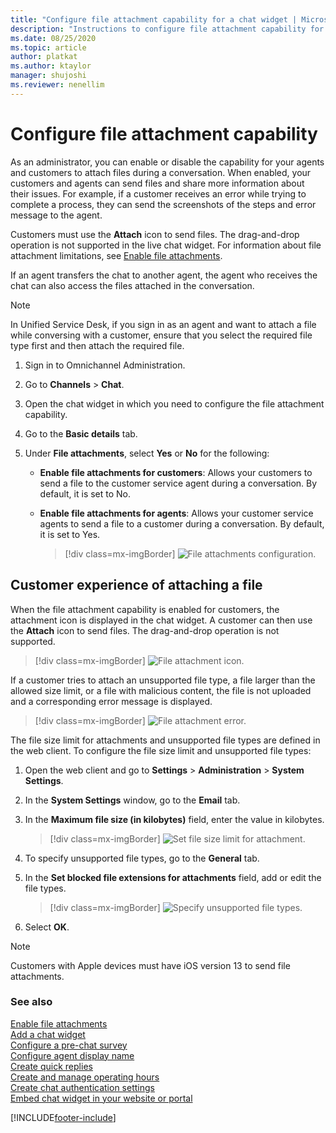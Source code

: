 ```yaml
---
title: "Configure file attachment capability for a chat widget | MicrosoftDocs"
description: "Instructions to configure file attachment capability for a chat widget in Omnichannel for Customer Service."
ms.date: 08/25/2020
ms.topic: article
author: platkat
ms.author: ktaylor
manager: shujoshi
ms.reviewer: nenellim
---
```


# Configure file attachment capability 

As an administrator, you can enable or disable the capability for your agents and customers to attach files during a conversation. When enabled, your customers and agents can send files and share more information about their issues. For example, if a customer receives an error while trying to complete a process, they can send the screenshots of the steps and error message to the agent. 

Customers must use the **Attach** icon to send files. The drag-and-drop operation is not supported in the live chat widget. For information about file attachment limitations, see [Enable file attachments](enable-file-attachments.md).

If an agent transfers the chat to another agent, the agent who receives the chat can also access the files attached in the conversation.

> [!NOTE]
> In Unified Service Desk, if you sign in as an agent and want to attach a file while conversing with a customer, ensure that you select the required file type first and then attach the required file.

1.	Sign in to Omnichannel Administration.

2.	Go to **Channels** > **Chat**.

3.	Open the chat widget in which you need to configure the file attachment capability.

4.	Go to the **Basic details** tab.

5.	Under **File attachments**, select **Yes** or **No** for the following:

    - **Enable file attachments for customers**: Allows your customers to send a file to the customer service agent during a conversation. By default, it is set to No.
    - **Enable file attachments for agents**: Allows your customer service agents to send a file to a customer during a conversation. By default, it is set to Yes.

      > [!div class=mx-imgBorder]
      > ![File attachments configuration.](media/file-attachment.png "File attachments configuration")

## Customer experience of attaching a file

When the file attachment capability is enabled for customers, the attachment icon is displayed in the chat widget. A customer can then use the **Attach** icon to send files. The drag-and-drop operation is not supported. 

> [!div class=mx-imgBorder]
> ![File attachment icon.](media/file-attach-icon.png "File attachment icon")

If a customer tries to attach an unsupported file type, a file larger than the allowed size limit, or a file with malicious content, the file is not uploaded and a corresponding error message is displayed. 

> [!div class=mx-imgBorder]
> ![File attachment error.](media/file-attach-error.png "File attachment error")

The file size limit for attachments and unsupported file types are defined in the web client. To configure the file size limit and unsupported file types:

1. Open the web client and go to **Settings** > **Administration** > **System Settings**.

2. In the **System Settings** window, go to the **Email** tab.

3. In the **Maximum file size (in kilobytes)** field, enter the value in kilobytes.

    > [!div class=mx-imgBorder]
    > ![Set file size limit for attachment.](media/file-size-limit.png "Set file size limit for attachment")

4. To specify unsupported file types, go to the **General** tab.

5. In the **Set blocked file extensions for attachments** field, add or edit the file types.

    > [!div class=mx-imgBorder]
    > ![Specify unsupported file types.](media/unsupported-file-types.png "Specify unsupported file types")

6. Select **OK**.

> [!NOTE]
> Customers with Apple devices must have iOS version 13 to send file attachments.

### See also

[Enable file attachments](enable-file-attachments.md) </br>
[Add a chat widget](add-chat-widget.md) <br>
[Configure a pre-chat survey](configure-pre-chat-survey.md) <br>
[Configure agent display name](agent-display-name.md)<br>
[Create quick replies](create-quick-replies.md) <br>
[Create and manage operating hours](create-operating-hours.md) <br>
[Create chat authentication settings](create-chat-auth-settings.md) <br>
[Embed chat widget in your website or portal](embed-chat-widget-portal.md)


[!INCLUDE[footer-include](../includes/footer-banner.md)]
